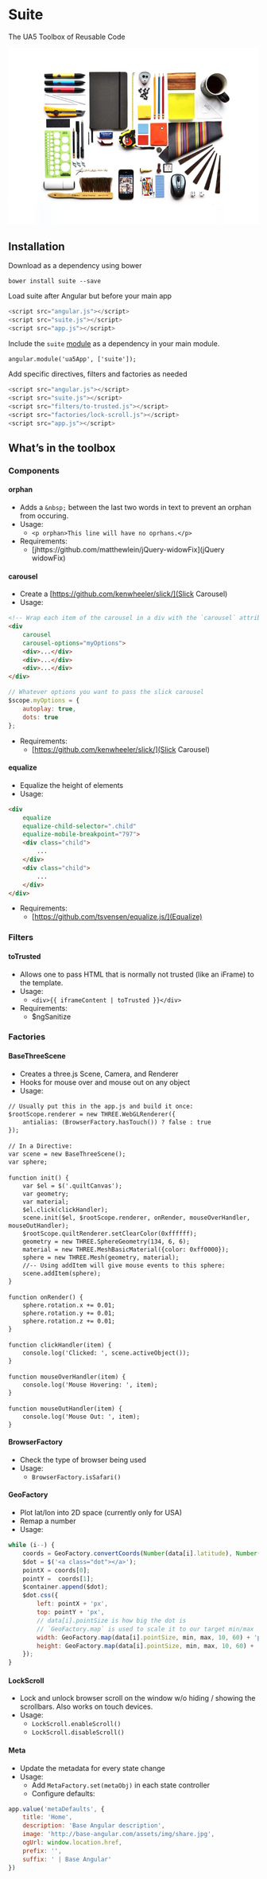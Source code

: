 # Suite
The UA5 Toolbox of Reusable Code

![Use All Five Suite](suite.png)

## Installation
Download as a dependency using bower

```
bower install suite --save
```

Load suite after Angular but before your main app

```javascript
<script src="angular.js"></script>
<script src="suite.js"></script>
<script src="app.js"></script>
```

Include the `suite` [module](https://docs.angularjs.org/guide/module) as a dependency in your main module.

```
angular.module('ua5App', ['suite']);
```

Add specific directives, filters and factories as needed 

```javascript
<script src="angular.js"></script>
<script src="suite.js"></script>
<script src="filters/to-trusted.js"></script>
<script src="factories/lock-scroll.js"></script>
<script src="app.js"></script>
```

## What’s in the toolbox

### Components

#### orphan

- Adds a `&nbsp;` between the last two words in text to prevent an orphan from occuring.
- Usage:
	- `<p orphan>This line will have no oprhans.</p>`
- Requirements: 
	- [jhttps://github.com/matthewlein/jQuery-widowFix](jQuery widowFix)

#### carousel

- Create a [https://github.com/kenwheeler/slick/](Slick Carousel)
- Usage: 
```HTML
<!-- Wrap each item of the carousel in a div with the `carousel` attribute -->
<div 
	carousel
	carousel-options="myOptions">
	<div>...</div>
	<div>...</div>
	<div>...</div>
</div>
```
```JavaScript
// Whatever options you want to pass the slick carousel
$scope.myOptions = {
	autoplay: true,
	dots: true	
};
```
- Requirements:
	- [https://github.com/kenwheeler/slick/](Slick Carousel)

#### equalize

- Equalize the height of elements 
- Usage: 
```HTML
<div
	equalize
	equalize-child-selector=".child"
	equalize-mobile-breakpoint="797">
	<div class="child">
		...
	</div>
	<div class="child">
		...
	</div>
</div>
```
- Requirements:
	- [https://github.com/tsvensen/equalize.js/](Equalize)

### Filters

#### toTrusted

- Allows one to pass HTML that is normally not trusted (like an iFrame) to the template.
- Usage:
	- `<div>{{ iframeContent | toTrusted }}</div>`
- Requirements:
	- $ngSanitize

### Factories

#### BaseThreeScene
- Creates a three.js Scene, Camera, and Renderer
- Hooks for mouse over and mouse out on any object
- Usage:
```
// Usually put this in the app.js and build it once:
$rootScope.renderer = new THREE.WebGLRenderer({
    antialias: (BrowserFactory.hasTouch()) ? false : true
});

// In a Directive:
var scene = new BaseThreeScene();
var sphere;

function init() {
    var $el = $('.quiltCanvas');
    var geometry;
    var material;
    $el.click(clickHandler);
    scene.init($el, $rootScope.renderer, onRender, mouseOverHandler, mouseOutHandler);
    $rootScope.quiltRenderer.setClearColor(0xffffff);
    geometry = new THREE.SphereGeometry(134, 6, 6);
    material = new THREE.MeshBasicMaterial({color: 0xff0000});
    sphere = new THREE.Mesh(geometry, material);
    //-- Using addItem will give mouse events to this sphere:
    scene.addItem(sphere);
}

function onRender() {
    sphere.rotation.x += 0.01;
    sphere.rotation.y += 0.01;
    sphere.rotation.z += 0.01;
}

function clickHandler(item) {
    console.log('Clicked: ', scene.activeObject());
}

function mouseOverHandler(item) {
    console.log('Mouse Hovering: ', item);
}

function mouseOutHandler(item) {
    console.log('Mouse Out: ', item);
}
```

#### BrowserFactory

- Check the type of browser being used
- Usage: 
	- `BrowserFactory.isSafari()`

#### GeoFactory

- Plot lat/lon into 2D space (currently only for USA)
- Remap a number
- Usage: 
```javascript
while (i--) {
    coords = GeoFactory.convertCoords(Number(data[i].latitude), Number(data[i].longitude));
    $dot = $('<a class="dot"></a>');
    pointX = coords[0];
    pointY =  coords[1];
    $container.append($dot);
    $dot.css({
        left: pointX + 'px',
        top: pointY + 'px',
        // data[i].pointSize is how big the dot is
        // `GeoFactory.map` is used to scale it to our target min/max
        width: GeoFactory.map(data[i].pointSize, min, max, 10, 60) + 'px',
        height: GeoFactory.map(data[i].pointSize, min, max, 10, 60) + 'px'
    });
}
```

#### LockScroll

- Lock and unlock browser scroll on the window w/o hiding / showing the scrollbars. Also works on touch devices.
- Usage:
	- `LockScroll.enableScroll()`
	- `LockScroll.disableScroll()`

#### Meta

- Update the metadata for every state change
- Usage:
	- Add `MetaFactory.set(metaObj)` in each state controller
	- Configure defaults:

```javascript
app.value('metaDefaults', {
	title: 'Home',
    description: 'Base Angular description',
    image: 'http://base-angular.com/assets/img/share.jpg',
    ogUrl: window.location.href,
    prefix: '',
    suffix: ' | Base Angular'
})
```
